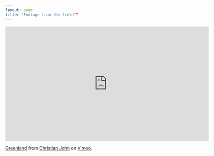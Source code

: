 ```yaml
---
layout: page
title: "Footage from the field""
---
```


<iframe src="https://player.vimeo.com/video/136984369" width="640" height="360" frameborder="0" allow="autoplay; fullscreen" allowfullscreen></iframe>
<p><a href="https://vimeo.com/136984369">Greenland</a> from <a href="https://vimeo.com/user42061674">Christian John</a> on <a href="https://vimeo.com">Vimeo</a>.</p>